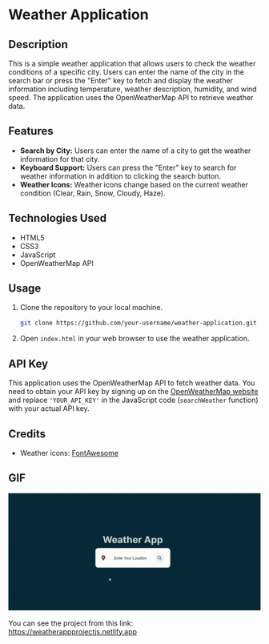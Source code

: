 # Weather Application

## Description

This is a simple weather application that allows users to check the weather conditions of a specific city. Users can enter the name of the city in the search bar or press the "Enter" key to fetch and display the weather information including temperature, weather description, humidity, and wind speed. The application uses the OpenWeatherMap API to retrieve weather data.

## Features

- **Search by City:** Users can enter the name of a city to get the weather information for that city.
- **Keyboard Support:** Users can press the "Enter" key to search for weather information in addition to clicking the search button.
- **Weather Icons:** Weather icons change based on the current weather condition (Clear, Rain, Snow, Cloudy, Haze).

## Technologies Used

- HTML5
- CSS3
- JavaScript
- OpenWeatherMap API

## Usage

1. Clone the repository to your local machine.
   ```bash
   git clone https://github.com/your-username/weather-application.git
   ```

2. Open `index.html` in your web browser to use the weather application.

## API Key

This application uses the OpenWeatherMap API to fetch weather data. You need to obtain your API key by signing up on the [OpenWeatherMap website](https://openweathermap.org/) and replace `'YOUR_API_KEY'` in the JavaScript code (`searchWeather` function) with your actual API key.


## Credits

- Weather icons: [FontAwesome](https://fontawesome.com/icons)

## GIF

![](images/weather.gif)

You can see the project from this link: https://weatherappprojectjs.netlify.app
